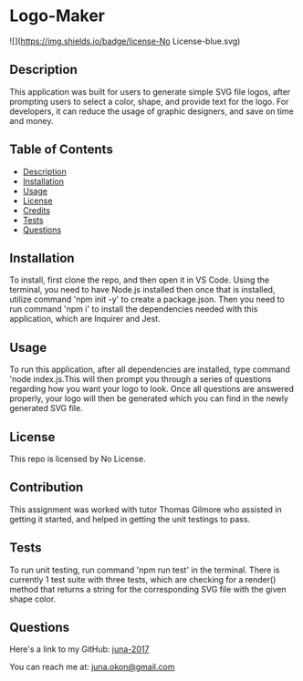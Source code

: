 # Logo-Maker
  ![](https://img.shields.io/badge/license-No License-blue.svg)


  ## Description
  This application was built for users to generate simple SVG file logos, after prompting users to select a color, shape, and provide text for the logo. For developers, it can reduce the usage of graphic designers, and save on time and money.


  ## Table of Contents
  - [Description](#Description)
  - [Installation](#Installation)
  - [Usage](#Usage)
  - [License](#License)
  - [Credits](#Credits)
  - [Tests](#Tests)
  - [Questions](#Questions)


  ## Installation
  To install, first clone the repo, and then open it in VS Code. Using the terminal, you need to have Node.js installed then once that is installed, utilize command 'npm init -y' to create a package.json. Then you need to run command 'npm i' to install the dependencies needed with this application, which are Inquirer and Jest.


  ## Usage
  To run this application, after all dependencies are installed, type command 'node index.js.This will then prompt you through a series of questions regarding how you want your logo to look. Once all questions are answered properly, your logo will then be generated which you can find in the newly generated SVG file.


  ## License
   This repo is licensed by No License.


  ## Contribution 
  This assignment was worked with tutor Thomas Gilmore who assisted in getting it started, and helped in getting the unit testings to pass.
  

  ## Tests
  To run unit testing, run command 'npm run test' in the terminal. There is currently 1 test suite with three tests, which are checking for a render() method that returns a string for the corresponding SVG file with the given shape color.


  ## Questions
   Here's a link to my GitHub: [juna-2017](https://github.com/juna-2017)

   You can reach me at: juna.okon@gmail.com
